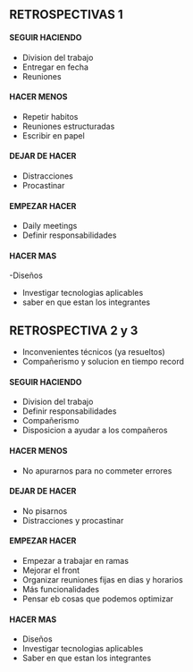 ## RETROSPECTIVAS 1

#### SEGUIR HACIENDO
 - Division del trabajo
 - Entregar en fecha
 - Reuniones
 

#### HACER MENOS
- Repetir habitos
- Reuniones estructuradas
- Escribir en papel


#### DEJAR DE HACER
- Distracciones
- Procastinar 


#### EMPEZAR HACER
- Daily meetings
- Definir responsabilidades


#### HACER MAS
-Diseños
- Investigar tecnologias aplicables 
- saber en que estan los integrantes


## RETROSPECTIVA 2 y 3
- Inconvenientes técnicos (ya resueltos)
- Compañerismo y solucion en tiempo record

#### SEGUIR HACIENDO
 - Division del trabajo
 - Definir responsabilidades
 - Compañerismo
 - Disposicion a ayudar a los compañeros

#### HACER MENOS
- No apurarnos para no commeter errores

#### DEJAR DE HACER
- No pisarnos
- Distracciones y procastinar

#### EMPEZAR HACER
- Empezar a trabajar en ramas
- Mejorar el front
- Organizar reuniones fijas en dias y horarios
- Más funcionalidades
- Pensar eb cosas que podemos optimizar

#### HACER MAS
- Diseños
- Investigar tecnologias aplicables 
- Saber en que estan los integrantes



